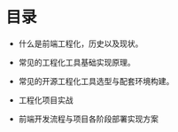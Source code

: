 # 目录

* 什么是前端工程化，历史以及现状。

* 常见的工程化工具基础实现原理。

* 常见的开源工程化工具选型与配套环境构建。

* 工程化项目实战

* 前端开发流程与项目各阶段部署实现方案



